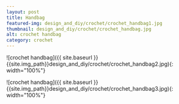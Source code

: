 ```yaml
---
layout: post
title: Handbag
featured-img: design_and_diy/crochet/crochet_handbag1.jpg
thumbnail: design_and_diy/crochet/crochet_handbag.jpg
alt: crochet handbag
category: crochet
---
```


![crochet handbag]({{ site.baseurl }}{{site.img_path}}design_and_diy/crochet/crochet_handbag2.jpg){: width="100%"}

![crochet handbag]({{ site.baseurl }}{{site.img_path}}design_and_diy/crochet/crochet_handbag3.jpg){: width="100%"}
